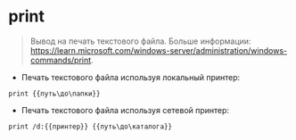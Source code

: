 # print

> Вывод на печать текстового файла.
> Больше информации: <https://learn.microsoft.com/windows-server/administration/windows-commands/print>.

- Печать текстового файла используя локальный принтер:

`print {{путь\до\папки}}`

- Печать текстового файла используя сетевой принтер:

`print /d:{{принтер}} {{путь\до\каталога}}`
